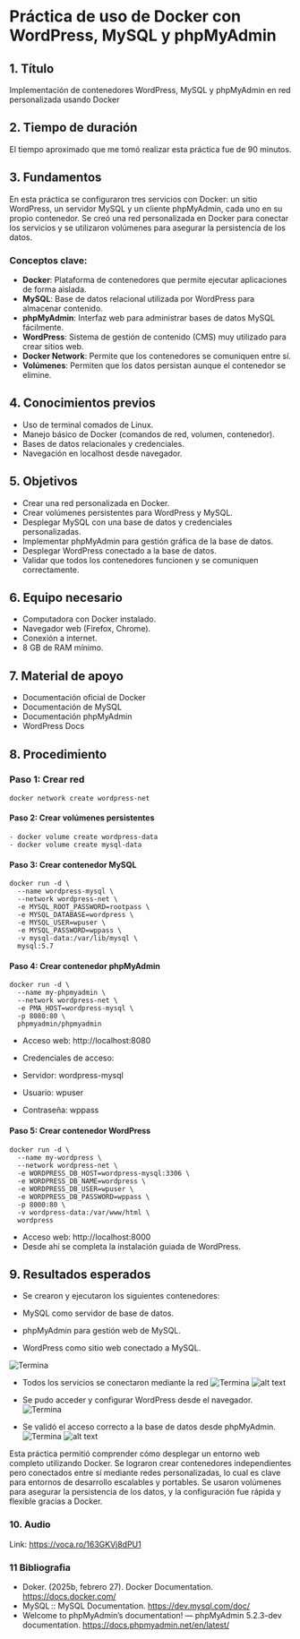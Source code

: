 # Práctica de uso de Docker con WordPress, MySQL y phpMyAdmin

## 1. Título  
Implementación de contenedores WordPress, MySQL y phpMyAdmin en red personalizada usando Docker

## 2. Tiempo de duración  
El tiempo aproximado que me tomó realizar esta práctica fue de 90 minutos.

## 3. Fundamentos  
En esta práctica se configuraron tres servicios con Docker: un sitio WordPress, un servidor MySQL y un cliente phpMyAdmin, cada uno en su propio contenedor. Se creó una red personalizada en Docker para conectar los servicios y se utilizaron volúmenes para asegurar la persistencia de los datos.  

### Conceptos clave:
- **Docker**: Plataforma de contenedores que permite ejecutar aplicaciones de forma aislada.
- **MySQL**: Base de datos relacional utilizada por WordPress para almacenar contenido.
- **phpMyAdmin**: Interfaz web para administrar bases de datos MySQL fácilmente.
- **WordPress**: Sistema de gestión de contenido (CMS) muy utilizado para crear sitios web.
- **Docker Network**: Permite que los contenedores se comuniquen entre sí.
- **Volúmenes**: Permiten que los datos persistan aunque el contenedor se elimine.

## 4. Conocimientos previos  
- Uso de terminal comados de Linux.
- Manejo básico de Docker (comandos de red, volumen, contenedor).
- Bases de datos relacionales y credenciales.
- Navegación en localhost desde navegador.

## 5. Objetivos  
- Crear una red personalizada en Docker.
- Crear volúmenes persistentes para WordPress y MySQL.
- Desplegar MySQL con una base de datos y credenciales personalizadas.
- Implementar phpMyAdmin para gestión gráfica de la base de datos.
- Desplegar WordPress conectado a la base de datos.
- Validar que todos los contenedores funcionen y se comuniquen correctamente.

## 6. Equipo necesario  
- Computadora con Docker instalado.
- Navegador web (Firefox, Chrome).
- Conexión a internet.
- 8 GB de RAM mínimo.

## 7. Material de apoyo  
- Documentación oficial de Docker  
- Documentación de MySQL
- Documentación phpMyAdmin
- WordPress Docs
## 8. Procedimiento

### Paso 1: Crear red 
```
docker network create wordpress-net
```
#### Paso 2: Crear volúmenes persistentes
```
- docker volume create wordpress-data
- docker volume create mysql-data
```


#### Paso 3: Crear contenedor MySQL
```
docker run -d \
  --name wordpress-mysql \
  --network wordpress-net \
  -e MYSQL_ROOT_PASSWORD=rootpass \
  -e MYSQL_DATABASE=wordpress \
  -e MYSQL_USER=wpuser \
  -e MYSQL_PASSWORD=wppass \
  -v mysql-data:/var/lib/mysql \
  mysql:5.7
```

#### Paso 4: Crear contenedor phpMyAdmin
```
docker run -d \
  --name my-phpmyadmin \
  --network wordpress-net \
  -e PMA_HOST=wordpress-mysql \
  -p 8080:80 \
  phpmyadmin/phpmyadmin

```
- Acceso web: http://localhost:8080
- Credenciales de acceso:

- Servidor: wordpress-mysql

- Usuario: wpuser

- Contraseña: wppass
#### Paso 5: Crear contenedor WordPress
```
docker run -d \
  --name my-wordpress \
  --network wordpress-net \
  -e WORDPRESS_DB_HOST=wordpress-mysql:3306 \
  -e WORDPRESS_DB_NAME=wordpress \
  -e WORDPRESS_DB_USER=wpuser \
  -e WORDPRESS_DB_PASSWORD=wppass \
  -p 8000:80 \
  -v wordpress-data:/var/www/html \
  wordpress

```
- Acceso web: http://localhost:8000
- Desde ahí se completa la instalación guiada de WordPress.
## 9. Resultados esperados
- Se crearon y ejecutaron los siguientes contenedores:

* MySQL como servidor de base de datos.

* phpMyAdmin para gestión web de MySQL.

* WordPress como sitio web conectado a MySQL.

![Termina](./Imagenes/1.png)

- Todos los servicios se conectaron mediante la red ![Termina](./Imagenes/2.png)
![alt text](Imagenes/5.jpg)
- Se pudo acceder y configurar WordPress desde el navegador.
![Termina](./Imagenes/3.png)

- Se validó el acceso correcto a la base de datos desde phpMyAdmin.
![Termina](./Imagenes/4.jpg)
![alt text](Imagenes/6.jpg)

Esta práctica permitió comprender cómo desplegar un entorno web completo utilizando Docker. Se lograron crear contenedores independientes pero conectados entre sí mediante redes personalizadas, lo cual es clave para entornos de desarrollo escalables y portables. Se usaron volúmenes para asegurar la persistencia de los datos, y la configuración fue rápida y flexible gracias a Docker.

### 10. Audio
Link: https://voca.ro/163GKVj8dPU1 
### 11 Bibliografia
- Doker. (2025b, febrero 27). Docker Documentation. https://docs.docker.com/
- MySQL :: MySQL Documentation. https://dev.mysql.com/doc/
- Welcome to phpMyAdmin’s documentation! — phpMyAdmin 5.2.3-dev documentation. https://docs.phpmyadmin.net/en/latest/
